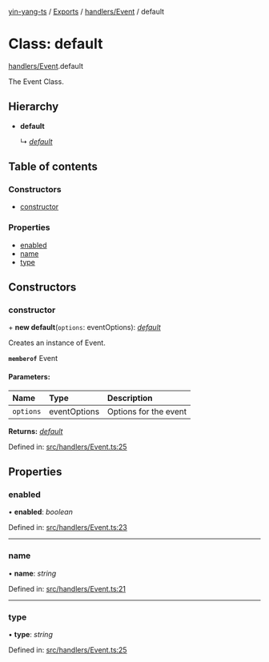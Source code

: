 [yin-yang-ts](../README.md) / [Exports](../modules.md) / [handlers/Event](../modules/handlers_event.md) / default

# Class: default

[handlers/Event](../modules/handlers_event.md).default

The Event Class.

## Hierarchy

* **default**

  ↳ [*default*](events_message_messageevent.default.md)

## Table of contents

### Constructors

- [constructor](handlers_event.default.md#constructor)

### Properties

- [enabled](handlers_event.default.md#enabled)
- [name](handlers_event.default.md#name)
- [type](handlers_event.default.md#type)

## Constructors

### constructor

\+ **new default**(`options`: eventOptions): [*default*](handlers_event.default.md)

Creates an instance of Event.

**`memberof`** Event

#### Parameters:

Name | Type | Description |
:------ | :------ | :------ |
`options` | eventOptions | Options for the event   |

**Returns:** [*default*](handlers_event.default.md)

Defined in: [src/handlers/Event.ts:25](https://github.com/DetroitWhiskey136/ying-yang-ts/blob/9e5d8a8/src/handlers/Event.ts#L25)

## Properties

### enabled

• **enabled**: *boolean*

Defined in: [src/handlers/Event.ts:23](https://github.com/DetroitWhiskey136/ying-yang-ts/blob/9e5d8a8/src/handlers/Event.ts#L23)

___

### name

• **name**: *string*

Defined in: [src/handlers/Event.ts:21](https://github.com/DetroitWhiskey136/ying-yang-ts/blob/9e5d8a8/src/handlers/Event.ts#L21)

___

### type

• **type**: *string*

Defined in: [src/handlers/Event.ts:25](https://github.com/DetroitWhiskey136/ying-yang-ts/blob/9e5d8a8/src/handlers/Event.ts#L25)
